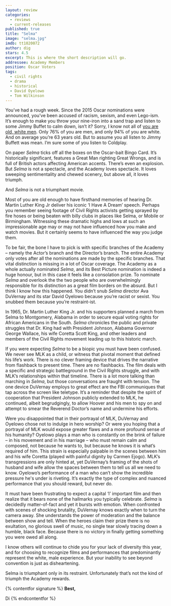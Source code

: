 ```yaml
---
layout: review
categories: 
  - reviews
  - current-releases
published: true
title: "Selma"
image: "selma.jpg"
imdb: tt1020072
author: dig
stars: 4.5
excerpt: This is where the short description will go.
addressee: Academy Members
position: Oscar Voters
tags: 
  - civil rights
  - drama
  - historical
  - David Oyelowo
  - Tom Wilkinson
---
```

You’ve had a rough week. Since the 2015 Oscar nominations were announced, you’ve been accused of racism, sexism, and even Lego-ism. It’s enough to make you throw your nine-iron into a sand trap and listen to some Jimmy Buffet to calm down, isn’t it? Sorry, I know not all of [you are old, white men](http://www.theatlantic.com/entertainment/archive/2014/03/oscar-voters-94-white-76-men-and-an-average-of-63-years-old/284163/). Only 76% of you are men, and only 94% of you are white. And on average you’re 63 years old. But to assume you all listen to Jimmy Buffett was mean. I’m sure some of you listen to Coldplay. 

On paper _Selma_ ticks off all the boxes on the Oscar-bait Bingo Card. It’s historically significant, features a Great Man righting Great Wrongs, and is full of British actors affecting American accents. There’s even an explosion. But _Selma_ is not a spectacle, and the Academy loves spectacle. It loves sweeping sentimentality and chewed scenery, but above all, it loves triumph.

And _Selma_ is not a triumphant movie. 

Most of you are old enough to have firsthand memories of hearing Dr. Martin Luther King Jr deliver his iconic ‘I Have A Dream’ speech. Perhaps you remember seeing footage of Civil Rights activists getting sprayed by fire hoses or being beaten with billy clubs in places like Selma, or Mobile or Birmingham. Witnessing these dramatic highs and lows at such an impressionable age may or may not have influenced how you make and watch movies. But it certainly seems to have influenced the way you judge them. 

To be fair, the bone I have to pick is with specific branches of the Academy – namely the Actor’s branch and the Director’s branch. The entire Academy only votes after all the nominations are made by the specific branches. That vital distinction is missing in a lot of Oscar coverage. The Academy as a whole actually nominated _Selma_, and its Best Picture nomination is indeed a huge honour, but in this case it feels like a consolation prize. To nominate _Selma_ and overlook the the two people who are overwhelmingly responsible for its distinction as a great film borders on the absurd. But I think I know how this happened. You didn’t snub _Selma_ director Ava DuVernay and its star David Oyelowo because you’re racist or sexist. You snubbed them because you’re restraint-ist. 

In 1965, Dr. Martin Luther King Jr. and his supporters planned a march from Selma to Montgomery, Alabama in order to secure equal voting rights for African Americans in the South. _Selma_ chronicles the public and private struggles that Dr. King had with President Johnson, Alabama Governor George Wallace, his wife Coretta Scott King, and other leaders and members of the Civil Rights movement leading up to this historic march. 

If you were expecting _Selma_ to be a biopic you must have been confused. We never see MLK as a child, or witness that pivotal moment that defined his life’s work. There is no clever framing device that drives the narrative from flashback to present time. There are no flashbacks. The film deals with a specific and strategic battleground in the Civil Rights struggle, and with MLK’s relationships within that timeline. There is a lot more talking than marching in _Selma_, but those conversations are fraught with tension. The one device DuVernay employs to great effect are the FBI communiques that tap across the screen like teletype. It’s a reminder that despite the spirit of cooperation that President Johnson publicly extended to MLK, he continued, albeit begrudgingly, to allow Hoover and his men to spy on and attempt to smear the Reverend Doctor’s name and undermine his efforts.

Were you disappointed that in their portrayal of MLK, DuVernay and Oyelowo chose not to indulge in hero worship? Or were you hoping that a portrayal of MLK would expose greater flaws and a more profound sense of his humanity? Oyelowo plays a man who is constantly on the brink of failure – in his movement and in his marriage – who must remain calm and composed, not because he wants to, but because he knows it is what’s required of him. This strain is especially palpable in the scenes between him and his wife Coretta (played with painful dignity by Carmen Ejogo). MLK’s transgressions are only hinted at, yet DuVernay’s framing of the shots of husband and wife allow the spaces between them to tell us all we need to know. Oyelowo’s performance of a man who can’t show the incredible pressure he's under is riveting. It’s exactly the type of complex and nuanced performance that you should reward, but never do. 

It must have been frustrating to expect a capital ‘I’ important film and then realize that it bears none of the hallmarks you typically celebrate. _Selma_ is decidedly matter-of-fact and yet it bursts with emotion. When confronted with scenes of shocking brutality, DuVernay knows exactly when to turn the camera away. She understands the power of moderation and the balance between show and tell. When the heroes claim their prize there is no exultation, no glorious swell of music, no single tear slowly tracing down a humble, black face. Because there is no victory in finally getting something you were owed all along.

I know others will continue to chide you for your lack of diversity this year, and for choosing to recognize films and performances that predominantly represent the white, male experience. But your inability to see beyond convention is just as disheartening. 

Selma is triumphant only in its restraint. Unfortunately that’s not the kind of triumph the Academy rewards.

{% contentfor signature %}
**Best,**

Di
{% endcontentfor %}